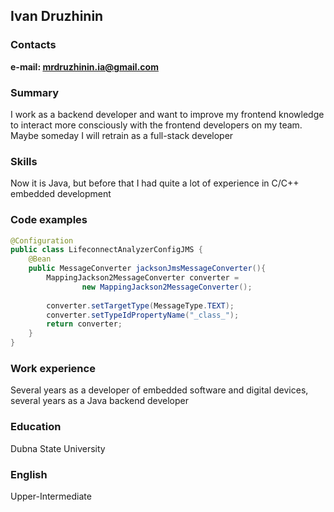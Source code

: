 ## Ivan Druzhinin

### Contacts
**e-mail: mrdruzhinin.ia@gmail.com**

### Summary
I work as a backend developer and want to improve my frontend knowledge to interact more consciously with the frontend developers on my team. Maybe someday I will retrain as a full-stack developer

### Skills
Now it is Java, but before that I had quite a lot of experience in C/C++ embedded development

### Code examples
```Java
@Configuration
public class LifeconnectAnalyzerConfigJMS {
    @Bean
    public MessageConverter jacksonJmsMessageConverter(){
        MappingJackson2MessageConverter converter =  
                new MappingJackson2MessageConverter();
        
        converter.setTargetType(MessageType.TEXT);        
        converter.setTypeIdPropertyName("_class_");
        return converter;
    }
}

```
### Work experience
Several years as a developer of embedded software and digital devices, several years as a Java backend developer

### Education
Dubna State University

### English
Upper-Intermediate